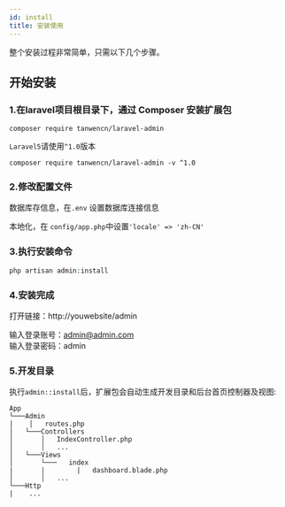 ```yaml
---
id: install
title: 安装使用
---
```


整个安装过程非常简单，只需以下几个步骤。

## 开始安装
### 1.在laravel项目根目录下，通过 Composer 安装扩展包
```composer
composer require tanwencn/laravel-admin
```
```Laravel5```请使用```^1.0```版本

```composer
composer require tanwencn/laravel-admin -v ^1.0
```

### 2.修改配置文件
数据库存信息，在```.env``` 设置数据库连接信息

本地化，在 ```config/app.php```中设置```'locale' => 'zh-CN'```

### 3.执行安装命令
```php
php artisan admin:install
```

### 4.安装完成

打开链接：http://youwebsite/admin

输入登录账号：admin@admin.com   
输入登录密码：admin

### 5.开发目录
执行```admin::install```后，扩展包会自动生成开发目录和后台首页控制器及视图:
```
App
└───Admin
|    │   routes.php
│   └───Controllers
│       │   IndexController.php
│       │   ...
│   └───Views
│       └───   index
|       |        |   dashboard.blade.php
│       │   ...
└───Http
|    ...
```